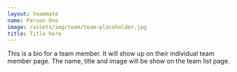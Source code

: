 ```yaml
---
layout: teammate
name: Person One
image: /assets/img/team/team-placeholder.jpg
title: Title here
---
```

This is a bio for a team member. It will show up on their individual team member page. The name, title and image will be show on the team list page.
